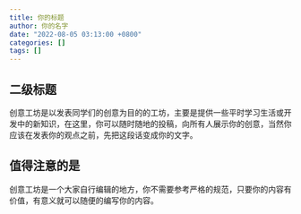 ```yaml
---
title: 你的标题
author: 你的名字
date: "2022-08-05 03:13:00 +0800"
categories: []
tags: []
---
```


## 二级标题
创意工坊是以发表同学们的创意为目的的工坊，主要是提供一些平时学习生活或开发中的新知识，在这里，你可以随时随地的投稿，向所有人展示你的创意，当然你应该在发表你的观点之前，先把这段话变成你的文字。

## 值得注意的是
创意工坊是一个大家自行编辑的地方，你不需要参考严格的规范，只要你的内容有价值，有意义就可以随便的编写你的内容。
